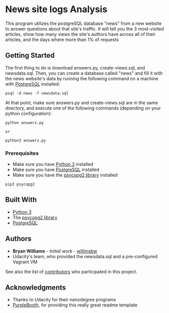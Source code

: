 # News site logs Analysis

This program utilizes the postgreSQL database "news" from a new website to answer questions about that site's traffic. It will tell you the 3 most-visited articles, show how many views the site's authors have across all of their articles, and the days where more than 1% of requests

## Getting Started

The first thing to do is download answers.py, create-views.sql, and newsdata.sql. Then, you can create a database called "news" and fill it with the news website's data by running the following command on a machine with [PostgreSQL](https://www.postgresql.org/) installed:

```
psql -d news -f newsdata.sql
```

At that point, make sure answers.py and create-views.sql are in the same directory, and execute one of the following commands (depending on your python configuration):

```
python answers.py

or

python3 answers.py
```

### Prerequisites

* Make sure you have [Python 3](https://docs.python.org/3/) installed
* Make sure you have [PostgreSQL](https://www.postgresql.org/) installed
* Make sure you have the [psycopg2 library](http://initd.org/psycopg/download/) installed

```
pip3 psycopg2
```

## Built With

* [Python 3](https://docs.python.org/3/)
* The [psycopg2 library](http://initd.org/psycopg/download/)
* [PostgreSQL](https://www.postgresql.org/)

## Authors

* **Bryan Williams** - *Initial work* - [willimsbw](https://github.com/willimsbw)
* Udacity's team, who provided the newsdata.sql and a pre-configured Vagrant VM

See also the list of [contributors](https://github.com/your/project/contributors) who participated in this project.

## Acknowledgments

* Thanks to Udacity for their nanodegree programs
* [PurpleBooth](https://gist.github.com/PurpleBooth/109311bb0361f32d87a2), for providing this really great readme template
